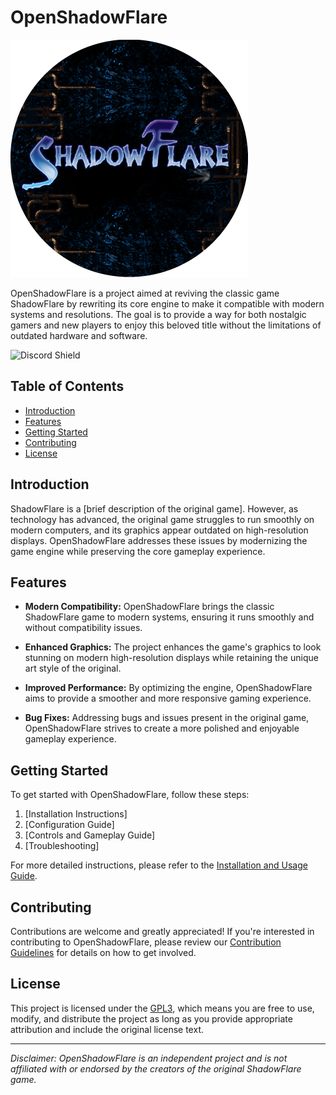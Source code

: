 # OpenShadowFlare

![Project Logo](readme/sf-logo-lg.png)

OpenShadowFlare is a project aimed at reviving the classic game ShadowFlare by rewriting its core engine to make it compatible with modern systems and resolutions. The goal is to provide a way for both nostalgic gamers and new players to enjoy this beloved title without the limitations of outdated hardware and software.

![Discord Shield](https://discordapp.com/api/guilds/1141730170055700550/widget.png?style=shield)

## Table of Contents

- [Introduction](#introduction)
- [Features](#features)
- [Getting Started](#getting-started)
- [Contributing](#contributing)
- [License](#license)

## Introduction

ShadowFlare is a [brief description of the original game]. However, as technology has advanced, the original game struggles to run smoothly on modern computers, and its graphics appear outdated on high-resolution displays. OpenShadowFlare addresses these issues by modernizing the game engine while preserving the core gameplay experience.

## Features

- **Modern Compatibility:** OpenShadowFlare brings the classic ShadowFlare game to modern systems, ensuring it runs smoothly and without compatibility issues.

- **Enhanced Graphics:** The project enhances the game's graphics to look stunning on modern high-resolution displays while retaining the unique art style of the original.

- **Improved Performance:** By optimizing the engine, OpenShadowFlare aims to provide a smoother and more responsive gaming experience.

- **Bug Fixes:** Addressing bugs and issues present in the original game, OpenShadowFlare strives to create a more polished and enjoyable gameplay experience.

## Getting Started

To get started with OpenShadowFlare, follow these steps:

1. [Installation Instructions]
2. [Configuration Guide]
3. [Controls and Gameplay Guide]
4. [Troubleshooting]

For more detailed instructions, please refer to the [Installation and Usage Guide](docs/usage_guide.md).

## Contributing

Contributions are welcome and greatly appreciated! If you're interested in contributing to OpenShadowFlare, please review our [Contribution Guidelines](CONTRIBUTING.md) for details on how to get involved.

## License

This project is licensed under the [GPL3](LICENSE), which means you are free to use, modify, and distribute the project as long as you provide appropriate attribution and include the original license text.

---

_Disclaimer: OpenShadowFlare is an independent project and is not affiliated with or endorsed by the creators of the original ShadowFlare game._
